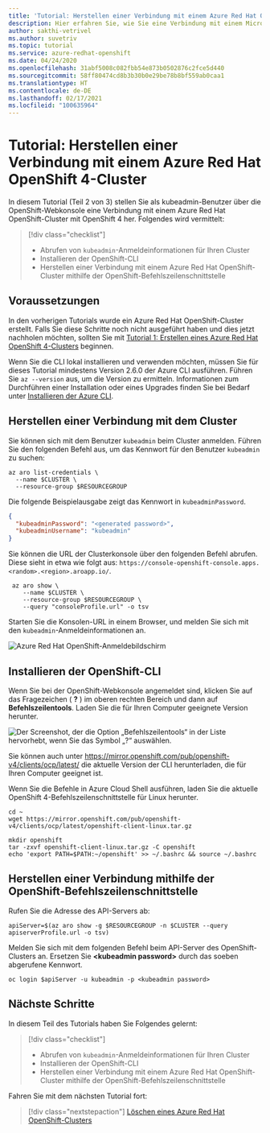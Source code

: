 ```yaml
---
title: 'Tutorial: Herstellen einer Verbindung mit einem Azure Red Hat OpenShift 4-Cluster'
description: Hier erfahren Sie, wie Sie eine Verbindung mit einem Microsoft Azure Red Hat OpenShift-Cluster herstellen.
author: sakthi-vetrivel
ms.author: suvetriv
ms.topic: tutorial
ms.service: azure-redhat-openshift
ms.date: 04/24/2020
ms.openlocfilehash: 31abf5008c082fbb54e873b0502876c2fce5d440
ms.sourcegitcommit: 58ff80474cd8b3b30b0e29be78b8bf559ab0caa1
ms.translationtype: HT
ms.contentlocale: de-DE
ms.lasthandoff: 02/17/2021
ms.locfileid: "100635964"
---
```

# <a name="tutorial-connect-to-an-azure-red-hat-openshift-4-cluster"></a>Tutorial: Herstellen einer Verbindung mit einem Azure Red Hat OpenShift 4-Cluster

In diesem Tutorial (Teil 2 von 3) stellen Sie als kubeadmin-Benutzer über die OpenShift-Webkonsole eine Verbindung mit einem Azure Red Hat OpenShift-Cluster mit OpenShift 4 her. Folgendes wird vermittelt:
> [!div class="checklist"]
> * Abrufen von `kubeadmin`-Anmeldeinformationen für Ihren Cluster
> * Installieren der OpenShift-CLI
> * Herstellen einer Verbindung mit einem Azure Red Hat OpenShift-Cluster mithilfe der OpenShift-Befehlszeilenschnittstelle

## <a name="before-you-begin"></a>Voraussetzungen

In den vorherigen Tutorials wurde ein Azure Red Hat OpenShift-Cluster erstellt. Falls Sie diese Schritte noch nicht ausgeführt haben und dies jetzt nachholen möchten, sollten Sie mit [Tutorial 1: Erstellen eines Azure Red Hat OpenShift 4-Clusters](tutorial-create-cluster.md) beginnen.

Wenn Sie die CLI lokal installieren und verwenden möchten, müssen Sie für dieses Tutorial mindestens Version 2.6.0 der Azure CLI ausführen. Führen Sie `az --version` aus, um die Version zu ermitteln. Informationen zum Durchführen einer Installation oder eines Upgrades finden Sie bei Bedarf unter [Installieren der Azure CLI](/cli/azure/install-azure-cli?view=azure-cli-latest).

## <a name="connect-to-the-cluster"></a>Herstellen einer Verbindung mit dem Cluster

Sie können sich mit dem Benutzer `kubeadmin` beim Cluster anmelden.  Führen Sie den folgenden Befehl aus, um das Kennwort für den Benutzer `kubeadmin` zu suchen:

```azurecli-interactive
az aro list-credentials \
  --name $CLUSTER \
  --resource-group $RESOURCEGROUP
```

Die folgende Beispielausgabe zeigt das Kennwort in `kubeadminPassword`.

```json
{
  "kubeadminPassword": "<generated password>",
  "kubeadminUsername": "kubeadmin"
}
```

Sie können die URL der Clusterkonsole über den folgenden Befehl abrufen. Diese sieht in etwa wie folgt aus: `https://console-openshift-console.apps.<random>.<region>.aroapp.io/`.

```azurecli-interactive
 az aro show \
    --name $CLUSTER \
    --resource-group $RESOURCEGROUP \
    --query "consoleProfile.url" -o tsv
```

Starten Sie die Konsolen-URL in einem Browser, und melden Sie sich mit den `kubeadmin`-Anmeldeinformationen an.

![Azure Red Hat OpenShift-Anmeldebildschirm](media/aro4-login.png)

## <a name="install-the-openshift-cli"></a>Installieren der OpenShift-CLI

Wenn Sie bei der OpenShift-Webkonsole angemeldet sind, klicken Sie auf das Fragezeichen ( **?** ) im oberen rechten Bereich und dann auf **Befehlszeilentools**. Laden Sie die für Ihren Computer geeignete Version herunter.

![Der Screenshot, der die Option „Befehlszeilentools“ in der Liste hervorhebt, wenn Sie das Symbol „?“ auswählen.](media/aro4-download-cli.png)

Sie können auch unter <https://mirror.openshift.com/pub/openshift-v4/clients/ocp/latest/> die aktuelle Version der CLI herunterladen, die für Ihren Computer geeignet ist.

Wenn Sie die Befehle in Azure Cloud Shell ausführen, laden Sie die aktuelle OpenShift 4-Befehlszeilenschnittstelle für Linux herunter.

```azurecli-interactive
cd ~
wget https://mirror.openshift.com/pub/openshift-v4/clients/ocp/latest/openshift-client-linux.tar.gz

mkdir openshift
tar -zxvf openshift-client-linux.tar.gz -C openshift
echo 'export PATH=$PATH:~/openshift' >> ~/.bashrc && source ~/.bashrc
```

## <a name="connect-using-the-openshift-cli"></a>Herstellen einer Verbindung mithilfe der OpenShift-Befehlszeilenschnittstelle

Rufen Sie die Adresse des API-Servers ab:

```azurecli-interactive
apiServer=$(az aro show -g $RESOURCEGROUP -n $CLUSTER --query apiserverProfile.url -o tsv)
```

Melden Sie sich mit dem folgenden Befehl beim API-Server des OpenShift-Clusters an. Ersetzen Sie **\<kubeadmin password>** durch das soeben abgerufene Kennwort.

```azurecli-interactive
oc login $apiServer -u kubeadmin -p <kubeadmin password>
```

## <a name="next-steps"></a>Nächste Schritte

In diesem Teil des Tutorials haben Sie Folgendes gelernt:
> [!div class="checklist"]
> * Abrufen von `kubeadmin`-Anmeldeinformationen für Ihren Cluster
> * Installieren der OpenShift-CLI
> * Herstellen einer Verbindung mit einem Azure Red Hat OpenShift-Cluster mithilfe der OpenShift-Befehlszeilenschnittstelle

Fahren Sie mit dem nächsten Tutorial fort:
> [!div class="nextstepaction"]
> [Löschen eines Azure Red Hat OpenShift-Clusters](tutorial-delete-cluster.md)